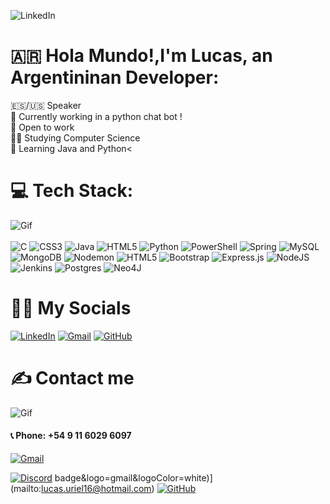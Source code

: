 ![LinkedIn](https://media.licdn.com/dms/image/v2/D4E16AQEq7NdRUbMadg/profile-displaybackgroundimage-shrink_350_1400/profile-displaybackgroundimage-shrink_350_1400/0/1693519456392?e=1747267200&v=beta&t=KF8sqPB-CTZlZHLd6Rt3JCV8TeXsfam5Ioar-QRkWBs)

# 🇦🇷 Hola Mundo!,I'm Lucas, an Argentininan Developer:
🇪🇸/🇺🇸 Speaker<br>🤖 Currently working in a python chat bot !<br>🔭 Open to work<br>🧑‍🎓 Studying Computer Science<br>🌱 Learning Java and Python<


# 💻 Tech Stack:
![Gif](https://media1.tenor.com/m/aJ5XyNuxjwsAAAAd/makoto-tsukumo-fumiya-sugiura.gif)
<br><br>
![C](https://img.shields.io/badge/c-%2300599C.svg?style=for-the-badge&logo=c&logoColor=white) ![CSS3](https://img.shields.io/badge/css3-%231572B6.svg?style=for-the-badge&logo=css3&logoColor=white) ![Java](https://img.shields.io/badge/java-%23ED8B00.svg?style=for-the-badge&logo=openjdk&logoColor=white) ![HTML5](https://img.shields.io/badge/html5-%23E34F26.svg?style=for-the-badge&logo=html5&logoColor=white) ![Python](https://img.shields.io/badge/python-3670A0?style=for-the-badge&logo=python&logoColor=ffdd54) ![PowerShell](https://img.shields.io/badge/PowerShell-%235391FE.svg?style=for-the-badge&logo=powershell&logoColor=white) ![Spring](https://img.shields.io/badge/spring-%236DB33F.svg?style=for-the-badge&logo=spring&logoColor=white) ![MySQL](https://img.shields.io/badge/mysql-4479A1.svg?style=for-the-badge&logo=mysql&logoColor=white) ![MongoDB](https://img.shields.io/badge/MongoDB-%234ea94b.svg?style=for-the-badge&logo=mongodb&logoColor=white) ![Nodemon](https://img.shields.io/badge/NODEMON-%23323330.svg?style=for-the-badge&logo=nodemon&logoColor=%BBDEAD) ![HTML5](https://img.shields.io/badge/html5-%23E34F26.svg?style=for-the-badge&logo=html5&logoColor=white) ![Bootstrap](https://img.shields.io/badge/bootstrap-%238511FA.svg?style=for-the-badge&logo=bootstrap&logoColor=white) ![Express.js](https://img.shields.io/badge/express.js-%23404d59.svg?style=for-the-badge&logo=express&logoColor=%2361DAFB) ![NodeJS](https://img.shields.io/badge/node.js-6DA55F?style=for-the-badge&logo=node.js&logoColor=white) ![Jenkins](https://img.shields.io/badge/jenkins-%232C5263.svg?style=for-the-badge&logo=jenkins&logoColor=white) ![Postgres](https://img.shields.io/badge/postgres-%23316192.svg?style=for-the-badge&logo=postgresql&logoColor=white) ![Neo4J](https://img.shields.io/badge/Neo4j-008CC1?style=for-the-badge&logo=neo4j&logoColor=white)


# 👩‍👦 My Socials
[![LinkedIn](https://img.shields.io/badge/LinkedIn-0077B5?style=for-the-badge&logo=linkedin&logoColor=white)](https://www.linkedin.com/in/lucas-ramos-8a37ab28a/) [![Gmail](https://img.shields.io/badge/Gmail-D14836?style=for-the-badge&logo=gmail&logoColor=white)](mailto:lucas.uriel16@hotmail.com) [![GitHub](https://img.shields.io/badge/GitHub-100000?style=for-the-badge&logo=github&logoColor=white)](https://github.com/Chochi1250)

# ✍️ Contact me

![Gif](https://media1.tenor.com/m/28UxSbYeTl8AAAAd/typing-kiryu.gif)
#### 📞 Phone: +54 9 11 6029 6097<br>  
[![Gmail](https://img.shields.io/badge/Gmail-D14836?style=for-the-badge&logo=gmail&logoColor=white)](mailto:lucas.uriel16@hotmail.com)  

[![Discord](https://img.shields.io/badge/Discord-7289DA?style=for-the-badge&logo=discord&logoColor=white)](https://discordapp.com/users/chochi1250)
badge&logo=gmail&logoColor=white)](mailto:lucas.uriel16@hotmail.com) [![GitHub](https://img.shields.io/badge/GitHub-100000?style=for-the-badge&logo=github&logoColor=white)](https://github.com/Chochi1250)
